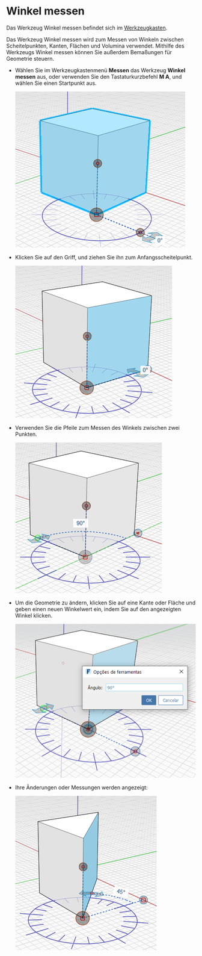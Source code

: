 # Winkel messen

Das Werkzeug Winkel messen befindet sich im [Werkzeugkasten](../formit-introduction/tool-bars.md).

Das Werkzeug Winkel messen wird zum Messen von Winkeln zwischen Scheitelpunkten, Kanten, Flächen und Volumina verwendet. Mithilfe des Werkzeugs Winkel messen können Sie außerdem Bemaßungen für Geometrie steuern.

*   Wählen Sie im Werkzeugkastenmenü **Messen** das Werkzeug **Winkel messen** aus, oder verwenden Sie den Tastaturkurzbefehl **M A**, und wählen Sie einen Startpunkt aus.

    <img src="../.gitbook/assets/measure-angle.png" alt="" data-size="original">
*   Klicken Sie auf den Griff, und ziehen Sie ihn zum Anfangsscheitelpunkt.

    <img src="../.gitbook/assets/measure-angle2.png" alt="" data-size="original">
*   Verwenden Sie die Pfeile zum Messen des Winkels zwischen zwei Punkten.

    <img src="../.gitbook/assets/measure-angle4.png" alt="" data-size="original">
*   Um die Geometrie zu ändern, klicken Sie auf eine Kante oder Fläche und geben einen neuen Winkelwert ein, indem Sie auf den angezeigten Winkel klicken.

    <img src="../.gitbook/assets/measure-angle3 (1).png" alt="" data-size="original">
*   Ihre Änderungen oder Messungen werden angezeigt:

    <img src="../.gitbook/assets/measure-angle5.png" alt="" data-size="original">

